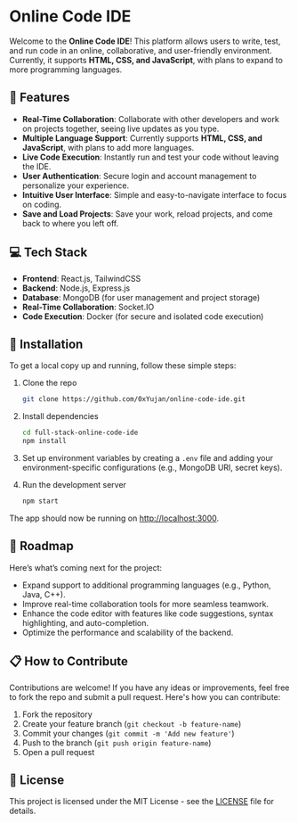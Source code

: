 # Online Code IDE

Welcome to the **Online Code IDE**! This platform allows users to write, test, and run code in an online, collaborative, and user-friendly environment. Currently, it supports **HTML, CSS, and JavaScript**, with plans to expand to more programming languages.

## 🚀 Features

- **Real-Time Collaboration**: Collaborate with other developers and work on projects together, seeing live updates as you type.
- **Multiple Language Support**: Currently supports **HTML, CSS, and JavaScript**, with plans to add more languages.
- **Live Code Execution**: Instantly run and test your code without leaving the IDE.
- **User Authentication**: Secure login and account management to personalize your experience.
- **Intuitive User Interface**: Simple and easy-to-navigate interface to focus on coding.
- **Save and Load Projects**: Save your work, reload projects, and come back to where you left off.

## 💻 Tech Stack

- **Frontend**: React.js, TailwindCSS
- **Backend**: Node.js, Express.js
- **Database**: MongoDB (for user management and project storage)
- **Real-Time Collaboration**: Socket.IO
- **Code Execution**: Docker (for secure and isolated code execution)

## 🔧 Installation

To get a local copy up and running, follow these simple steps:

1. Clone the repo
    ```bash
    git clone https://github.com/0xYujan/online-code-ide.git
    ```

2. Install dependencies
    ```bash
    cd full-stack-online-code-ide
    npm install
    ```

3. Set up environment variables by creating a `.env` file and adding your environment-specific configurations (e.g., MongoDB URI, secret keys).

4. Run the development server
    ```bash
    npm start
    ```

The app should now be running on [http://localhost:3000](http://localhost:3000).

## 🎯 Roadmap

Here’s what’s coming next for the project:

- Expand support to additional programming languages (e.g., Python, Java, C++).
- Improve real-time collaboration tools for more seamless teamwork.
- Enhance the code editor with features like code suggestions, syntax highlighting, and auto-completion.
- Optimize the performance and scalability of the backend.

## 📋 How to Contribute

Contributions are welcome! If you have any ideas or improvements, feel free to fork the repo and submit a pull request. Here's how you can contribute:

1. Fork the repository
2. Create your feature branch (`git checkout -b feature-name`)
3. Commit your changes (`git commit -m 'Add new feature'`)
4. Push to the branch (`git push origin feature-name`)
5. Open a pull request

## 📄 License

This project is licensed under the MIT License - see the [LICENSE](LICENSE) file for details.

